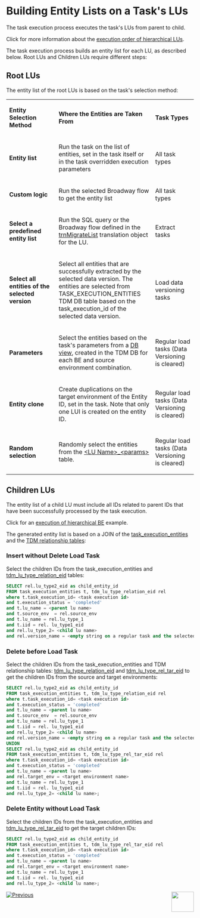 # Building Entity Lists on a Task's LUs

The task execution process executes the task's LUs from parent to child. 

Click for more information about the [execution order of hierarchical LUs](/articles/TDM/tdm_overview/03_business_entity_overview.md#task-execution-of-hierarchical-business-entities).

The task execution process builds an entity list for each LU, as described below. Root LUs and Children LUs require different steps:  

## Root LUs

The entity list of the root LUs is based on the task's selection method:

<table width="900pxl">
<tbody>
<tr>
<td width="300pxl">
<p><strong>Entity Selection Method</strong></p>
</td>
<td width="400pxl">
<p><strong>Where the Entities are Taken From</strong></p>
</td>
<td width="200pxl">
<p><strong>Task Types</strong></p>
</td>
</tr>
<tr>
<td width="300pxl">
<p><h4>Entity list</p>
</td>
<td width="400pxl">
<p>Run the task on the list of entities, set in the task itself or in the task overridden execution parameters</p>
</td>
<td width="200pxl">
<p>All task types</p>
</td>
</tr>
<tr>
<td width="300pxl">
<p><h4>Custom logic</p>
</td>
<td width="400pxl">
<p>Run the selected Broadway flow to get the entity list</p>
</td>
<td width="200pxl">
<p>All task types</p>
</td>
</tr>
<tr>
<td width="300pxl">
<p><h4>Select a predefined entity list</p>
</td>
<td width="400pxl">
<p>Run the SQL query or the Broadway flow defined in the <a href="/articles/TDM/tdm_implementation/04_fabric_tdm_library.md#trnmigratelist">trnMigrateList</a> translation object for the LU.</p>
</td>
<td width="200pxl">
<p>Extract tasks</p>
</td>
</tr>
<tr>
<td width="300pxl">
<p><h4>Select all entities of the selected version</p>
</td>
<td width="400pxl">
<p>Select all entities that are successfully extracted by the selected data version. The entities are selected from TASK_EXECUTION_ENTITIES TDM DB table based on the task_execution_id of the selected data version.</p>
</td>
<td width="200pxl">
<p>Load data versioning tasks</p>
</td>
</tr>
<tr>
<td width="300pxl">
<p><h4>Parameters</p>
</td>
<td width="400pxl">
<p>Select the entities based on the task's parameters from a <a href="07_tdm_parameters_handling.md">DB view</a>, created in the TDM DB for each BE and source environment combination.</p>
</td>
<td width="200pxl">
<p>Regular load tasks (Data Versioning is cleared)</p>
</td>
</tr>
<tr>
<td width="300pxl">
<p><h4>Entity clone</p>
</td>
<td width="400pxl">
<p>Create duplications on the target environment of the Entity ID, set in the task. Note that only one LUI is created on the entity ID.</p>
</td>
<td width="200pxl">
<p>Regular load tasks (Data Versioning is cleared)</p>
</td>
</tr>
<tr>
<td width="300pxl">
<p><h4>Random selection</p>
</td>
<td width="400pxl">
<p>Randomly select the entities from the <a href="/articles/TDM/tdm_implementation/07_tdm_implementation_parameters_handling.md#tdm-parameter-tables">&lt;LU Name&gt;_&lt;params&gt;</a> table.</p>
</td>
<td width="200pxl">
<p>Regular load tasks (Data Versioning is cleared)</p>
</td>
</tr>
</tbody>
</table>



## Children LUs

The entity list of a child LU must include all IDs related to parent IDs that have been successfully processed by the task execution.

Click for an [execution of hierarchical BE](/articles/TDM/tdm_overview/03_business_entity_overview.md#task-execution-of-hierarchical-business-entities) example.

The generated entity list is based on a JOIN of the [task_execution_entities](02_tdm_database.md#task_execution_entities) and the [TDM relationship tables](/articles/TDM/tdm_implementation/06_tdm_implementation_support_hierarchy.md#tdm-relationship-tables):

### Insert without Delete Load Task

Select the children IDs from the task_execution_entities and [tdm_lu_type_relation_eid](/articles/TDM/tdm_implementation/06_tdm_implementation_support_hierarchy.md#tdm_lu_type_relation_eid) tables:

```sql
SELECT rel.lu_type2_eid as child_entity_id
FROM task_execution_entities t, tdm_lu_type_relation_eid rel 
where t.task_execution_id= <task execution id> 
and t.execution_status = 'completed' 
and t.lu_name = <parent lu name> 
and t.source_env  = rel.source_env 
and t.lu_name = rel.lu_type_1 
and t.iid = rel. lu_type1_eid 
and rel.lu_type_2= <child lu name> 
and rel.version_name = <empty string on a regular task and the selected version name on a Data Flux task>;
```



### Delete before Load Task

Select the children IDs from the task_execution_entities and TDM relationship tables: [tdm_lu_type_relation_eid](/articles/TDM/tdm_implementation/06_tdm_implementation_support_hierarchy.md#tdm_lu_type_relation_eid) and [tdm_lu_type_rel_tar_eid](/articles/TDM/tdm_implementation/06_tdm_implementation_support_hierarchy.md#tdm_lu_type_rel_tar_eid) to get the children IDs from the source and target environments: 

```sql
SELECT rel.lu_type2_eid as child_entity_id
FROM task_execution_entities t, tdm_lu_type_relation_eid rel 
where t.task_execution_id= <task execution id> 
and t.execution_status = 'completed' 
and t.lu_name = <parent lu name> 
and t.source_env  = rel.source_env 
and t.lu_name = rel.lu_type_1 
and t.iid = rel. lu_type1_eid 
and rel.lu_type_2= <child lu name> 
and rel.version_name = <empty string on a regular task and the selected version name on a Data Flux task>
UNION
SELECT rel.lu_type2_eid as child_entity_id
FROM task_execution_entities t, tdm_lu_type_rel_tar_eid rel 
where t.task_execution_id= <task execution id> 
and t.execution_status = 'completed' 
and t.lu_name = <parent lu name> 
and rel.target_env = <target environment name> 
and t.lu_name = rel.lu_type_1 
and t.iid = rel. lu_type1_eid 
and rel.lu_type_2= <child lu name>; 
```



### Delete Entity without Load Task

Select the children IDs from the task_execution_entities and [tdm_lu_type_rel_tar_eid](/articles/TDM/tdm_implementation/06_tdm_implementation_support_hierarchy.md#tdm_lu_type_rel_tar_eid) to get the target children IDs: 

```sql
SELECT rel.lu_type2_eid as child_entity_id
FROM task_execution_entities t, tdm_lu_type_rel_tar_eid rel 
where t.task_execution_id= <task execution id> 
and t.execution_status = 'completed' 
and t.lu_name = <parent lu name> 
and rel.target_env = <target environment name> 
and t.lu_name = rel.lu_type_1 
and t.iid = rel. lu_type1_eid 
and rel.lu_type_2= <child lu name>; 
```





[![Previous](/articles/images/Previous.png)](03_task_execution_processes.md)[<img align="right" width="60" height="54" src="/articles/images/Next.png">](04_task_execution_overridden_parameters.md)





